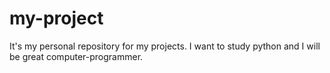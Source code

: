 # my-project
It's my personal repository for my projects.
I want to study python and I will be great computer-programmer.
